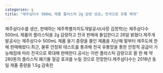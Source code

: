 ```yaml
---
categories: g
title: "제주삼다수 500mL 제품 플라스틱 2g 감량 성공… 전국으로 유통 확대"
---
```

제주삼다수를 생산, 판매하는 제주특별자치도개발공사(사장 김정학)는 제주삼다수 500mL 제품의 플라스틱을 2g 감량하고 전국 판매에 돌입한다고 26일 밝혔다.제주개발공사는 제주삼다수 500mL 제품 용기 중량을 줄인 제품을 지난해 말부터 제주도에 한해 판매해왔다.최근, 물류 안정화 테스트를 통과해 전국 유통망을 통한 안정적 공급이 가능해짐에 따라 전국으로 확대해 판매한다.공사는 이번 플라스틱 감량으로 올 한 해 약 280톤의 플라스틱 폐기물 절감 효과를 누릴 것으로 전망한다.제주삼다수는 2018년 동일 제품 중량을 1.5g 감축한